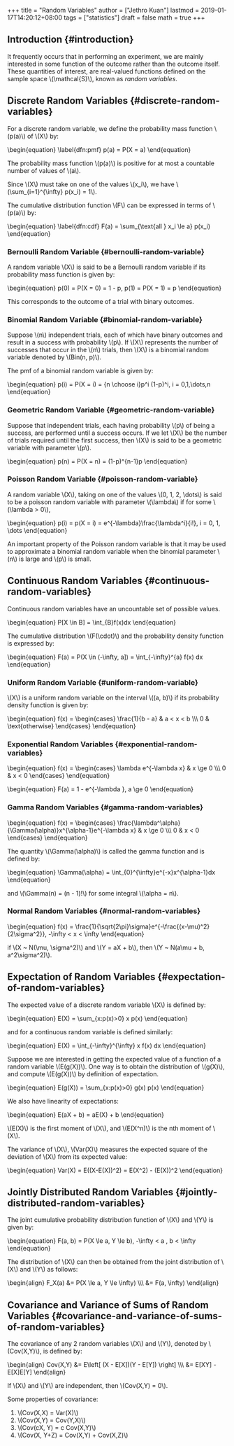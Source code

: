 +++
title = "Random Variables"
author = ["Jethro Kuan"]
lastmod = 2019-01-17T14:20:12+08:00
tags = ["statistics"]
draft = false
math = true
+++

## Introduction {#introduction}

It frequently occurs that in performing an experiment, we are mainly
interested in some function of the outcome rather than the outcome
itself. These quantities of interest, are real-valued functions
defined on the sample space \\(\mathcal{S}\\), known as _random variables_.


## Discrete Random Variables {#discrete-random-variables}

For a discrete random variable, we define the probability mass
function \\(p(a)\\) of \\(X\\) by:

\begin{equation} \label{dfn:pmf}
  p(a) = P(X = a)
\end{equation}

The probability mass function \\(p(a)\\) is positive for at most a
countable number of values of \\(a\\).

Since \\(X\\) must take on one of the values \\(x\_i\\), we have
\\(\sum\_{i=1}^{\infty} p(x\_i) = 1\\).

The cumulative distribution function \\(F\\) can be expressed in terms of
\\(p(a)\\) by:

\begin{equation} \label{dfn:cdf}
  F(a) = \sum\_{\text{all } x\_i \le a} p(x\_i)
\end{equation}


### Bernoulli Random Variable {#bernoulli-random-variable}

A random variable \\(X\\) is said to be a Bernoulli random variable if its
probability mass function is given by:

\begin{equation}
  p(0) = P(X = 0) = 1 - p, p(1) = P(X = 1) = p
\end{equation}

This corresponds to the outcome of a trial with binary outcomes.


### Binomial Random Variable {#binomial-random-variable}

Suppose \\(n\\) independent trials, each of which have binary outcomes and
result in a success with probability \\(p\\). If \\(X\\) represents the number
of successes that occur in the \\(n\\) trials, then \\(X\\) is a binomial
random variable denoted by \\(Bin(n, p)\\).

The pmf of a binomial random variable is given by:

\begin{equation}
  p(i) = P(X = i) = {n \choose i}p^i (1-p)^i, i = 0,1,\dots,n
\end{equation}


### Geometric Random Variable {#geometric-random-variable}

Suppose that independent trials, each having probability \\(p\\) of being
a success, are performed until a success occurs. If we let \\(X\\) be the
number of trials required until the first success, then \\(X\\) is said to
be a geometric variable with parameter \\(p\\).

\begin{equation}
  p(n) = P(X = n) = (1-p)^{n-1}p
\end{equation}


### Poisson Random Variable {#poisson-random-variable}

A random variable \\(X\\), taking on one of the values \\(0, 1, 2, \dots\\) is
said to be a poisson random variable with parameter \\(\lambda\\) if for
some \\(\lambda > 0\\),

\begin{equation}
  p(i) = p(X = i) = e^{-\lambda}\frac{\lambda^i}{i!}, i = 0, 1, \dots
\end{equation}

An important property of the Poisson random variable is that it may be
used to approximate a binomial random variable when the binomial
parameter \\(n\\) is large and \\(p\\) is small.


## Continuous Random Variables {#continuous-random-variables}

Continuous random variables have an uncountable set of possible
values.

\begin{equation}
  P[X \in B] = \int\_{B}f(x)dx
\end{equation}

The cumulative distribution \\(F(\cdot)\\) and the probability density
function is expressed by:

\begin{equation}
  F(a) = P(X \in (-\infty, a]) = \int\_{-\infty}^{a} f(x) dx
\end{equation}


### Uniform Random Variable {#uniform-random-variable}

\\(X\\) is a uniform random variable on the interval \\((a, b)\\) if its
probability density function is given by:

\begin{equation}
  f(x) = \begin{cases}
    \frac{1}{b - a} & a < x < b \\\\\\
    0 & \text{otherwise}
  \end{cases}
\end{equation}


### Exponential Random Variables {#exponential-random-variables}

\begin{equation}
f(x) = \begin{cases}
  \lambda e^{-\lambda x} & x \ge 0 \\\\\\
  0 & x < 0
\end{cases}
\end{equation}

\begin{equation}
F(a) = 1 - e^{-\lambda }, a \ge 0
\end{equation}


### Gamma Random Variables {#gamma-random-variables}

\begin{equation}
  f(x) =
  \begin{cases}
    \frac{\lambda^\alpha}{\Gamma(\alpha)}x^{\alpha-1}e^{-\lambda
      x} & x \ge 0 \\\\\\
    0 & x < 0
  \end{cases}
\end{equation}

The quantity \\(\Gamma(\alpha)\\) is called the gamma function and is
defined by:

\begin{equation}
  \Gamma(\alpha) = \int\_{0}^{\infty}e^{-x}x^{\alpha-1}dx
\end{equation}

and \\(\Gamma(n) = (n - 1)!\\) for some integral \\(\alpha = n\\).


### Normal Random Variables {#normal-random-variables}

\begin{equation}
  f(x) = \frac{1}{\sqrt{2\pi}\sigma}e^{-\frac{(x-\mu)^2}{2\sigma^2}}, -\infty < x < \infty
\end{equation}

if \\(X ~ N(\mu, \sigma^2)\\) and \\(Y = aX + b\\), then \\(Y ~ N(a\mu + b, a^2\sigma^2)\\).


## Expectation of Random Variables {#expectation-of-random-variables}

The expected value of a discrete random variable \\(X\\) is defined by:

\begin{equation}
  E(X) = \sum\_{x:p(x)>0} x p(x)
\end{equation}

and for a continuous random variable is defined similarly:

\begin{equation}
  E(X) = \int\_{-\infty}^{\infty} x f(x) dx
\end{equation}

Suppose we are interested in getting the expected value of a function
of a random variable \\(E(g(X))\\). One way is to obtain the distribution
of \\(g(X)\\), and compute \\(E(g(X))\\) by definition of expectation.

\begin{equation}
  E(g(X)) = \sum\_{x:p(x)>0} g(x) p(x)
\end{equation}

We also have linearity of expectations:

\begin{equation}
  E(aX + b) = aE(X) + b
\end{equation}

\\(E(X)\\) is the first moment of \\(X\\), and \\(E(X^n)\\) is the nth moment of
\\(X\\).

The variance of \\(X\\), \\(Var(X)\\) measures the expected square of the
deviation of \\(X\\) from its expected value:

\begin{equation}
  Var(X) = E((X-E(X))^2) = E(X^2) - (E(X))^2
\end{equation}


## Jointly Distributed Random Variables {#jointly-distributed-random-variables}

The joint cumulative probability distribution function of \\(X\\) and \\(Y\\)
is given by:

\begin{equation}
  F(a, b) = P(X \le a, Y \le b), -\infty < a , b < \infty
\end{equation}

The distribution of \\(X\\) can then be obtained from the joint
distribution of \\(X\\) and \\(Y\\) as follows:

\begin{align}
  F\_X(a) &= P(X \le a, Y \le \infty) \\\\\\
         &= F(a, \infty)
\end{align}


## Covariance and Variance of Sums of Random Variables {#covariance-and-variance-of-sums-of-random-variables}

The covariance of any 2 random variables \\(X\\) and \\(Y\\), denoted by
\\(Cov(X,Y)\\), is defined by:

\begin{align}
  Cov(X,Y) &= E\left[ (X - E[X])(Y - E[Y]) \right] \\\\\\
           &= E[XY] - E[X]E[Y]
\end{align}

If \\(X\\) and \\(Y\\) are independent, then \\(Cov(X,Y) = 0\\).

Some properties of covariance:

1.  \\(Cov(X,X) = Var(X)\\)
2.  \\(Cov(X,Y) = Cov(Y,X)\\)
3.  \\(Cov(cX, Y) = c Cov(X,Y)\\)
4.  \\(Cov(X, Y+Z) = Cov(X,Y) + Cov(X,Z)\\)
